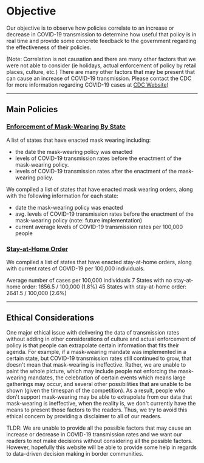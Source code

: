 # Objective

Our objective is to observe how policies correlate to an increase or decrease in COVID-19 transmission to determine how useful that policy is in real time and provide some concrete feedback to the government regarding the effectiveness of their policies.

(Note: Correlation is not causation and there are many other factors that we were not able to consider (ie holidays, actual enforcement of policy by retail places, culture, etc.) There are many other factors that may be present that can cause an increase of COVID-19 transmission. Please contact the CDC for more information regarding COVID-19 cases at [CDC Website](https://www.cdc.gov/library/researchguides/2019novelcoronavirus/websites.html))

* * *

## Main Policies
### [Enforcement of Mask-Wearing By State](https://docs.google.com/spreadsheets/d/1maS6UmTHeOw9ijXwb9JTuqOWdV6z_ClcpDrU1et1P2g/edit#gid=0)

A list of states that have enacted mask wearing including:
 - the date the mask-wearing policy was enacted
 - levels of COVID-19 transmission rates before the enactment of the mask-wearing policy.
 - levels of COVID-19 transmission rates after the enactment of the mask-wearing policy.

We compiled a list of states that have enacted mask wearing orders, along with the following information for each state:
- date the mask-wearing policy was enacted
- avg. levels of COVID-19 transmission rates before the enactment of the mask-wearing policy (note: future implementation)
- current average levels of COVID-19 transmission rates per 100,000 people


### [Stay-at-Home Order](https://docs.google.com/spreadsheets/d/1maS6UmTHeOw9ijXwb9JTuqOWdV6z_ClcpDrU1et1P2g/edit#gid=0)

We compiled a list of states that have enacted stay-at-home orders, along with current rates of COVID-19 per 100,000 individuals.
 
Average number of cases per 100,000 individuals
7 States with no stay-at-home order: 1856.5 / 100,000 (1.8%)
45 States with stay-at-home order: 2641.5 / 100,000 (2.6%)


* * *

## Ethical Considerations

One major ethical issue with delivering the data of transmission rates without adding in other considerations of culture and actual enforcement of policy is that people can extrapolate certain information that fits their agenda. For example, if a mask-wearing mandate was implemented in a certain state, but COVID-19 transmission rates still continued to grow, that doesn't mean that mask-wearing is ineffective. Rather, we are unable to paint the whole picture, which may include people not enforcing the mask-wearing mandates, the celebration of certain events which means large gatherings may occur, and several other possibilities that are unable to be shown (given the timespan of the competition). As a result, people who don't support mask-wearing may be able to extrapolate from our data that mask-wearing is ineffective, when the reality is, we don't currently have the means to present those factors to the readers. Thus, we try to avoid this ethical concern by providing a disclaimer to all of our readers.

TLDR: We are unable to provide all the possible factors that may cause an increase or decrease in COVID-19 transmission rates and we want our readers to not make decisions without considering all the possible factors. However, hopefully this website will be able to provide some help in regards to data-driven decision making in border communities.
